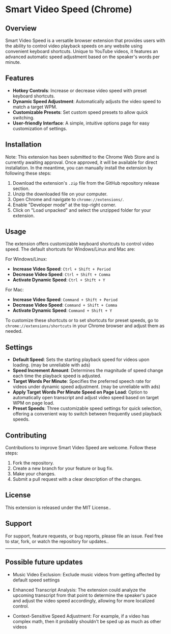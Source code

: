 # Smart Video Speed (Chrome)

## Overview

Smart Video Speed is a versatile browser extension that provides users with the ability to control video playback speeds on any website using convenient keyboard shortcuts. Unique to YouTube videos, it features an advanced automatic speed adjustment based on the speaker's words per minute.

## Features

- **Hotkey Controls**: Increase or decrease video speed with preset keyboard shortcuts.
- **Dynamic Speed Adjustment**: Automatically adjusts the video speed to match a target WPM.
- **Customizable Presets**: Set custom speed presets to allow quick switching.
- **User-friendly Interface**: A simple, intuitive options page for easy customization of settings.

## Installation

Note: This extension has been submitted to the Chrome Web Store and is currently awaiting approval. Once approved, it will be available for direct installation. In the meantime, you can manually install the extension by following these steps:

1. Download the extension's `.zip` file from the GitHub repository release section.
2. Unzip the downloaded file on your computer.
3. Open Chrome and navigate to `chrome://extensions/`.
4. Enable "Developer mode" at the top-right corner.
5. Click on "Load unpacked" and select the unzipped folder for your extension.

## Usage

The extension offers customizable keyboard shortcuts to control video speed. The default shortcuts for Windows/Linux and Mac are:

For Windows/Linux:

- **Increase Video Speed**: `Ctrl + Shift + Period`
- **Decrease Video Speed**: `Ctrl + Shift + Comma`
- **Activate Dynamic Speed**: `Ctrl + Shift + Y`

For Mac:

- **Increase Video Speed**: `Command + Shift + Period`
- **Decrease Video Speed**: `Command + Shift + Comma`
- **Activate Dynamic Speed**: `Command + Shift + Y`

To customize these shortcuts or to set shortcuts for preset speeds, go to `chrome://extensions/shortcuts` in your Chrome browser and adjust them as needed.

## Settings

- **Default Speed**: Sets the starting playback speed for videos upon loading. (may be unreliable with ads)
- **Speed Increment Amount**: Determines the magnitude of speed change each time the playback speed is adjusted.
- **Target Words Per Minute**: Specifies the preferred speech rate for videos under dynamic speed adjustment. (may be unreliable with ads)
- **Apply Target Words Per Minute Speed on Page Load**: Option to automatically open transcript and adjust video speed based on target WPM on page load.
- **Preset Speeds**: Three customizable speed settings for quick selection, offering a convenient way to switch between frequently used playback speeds.

## Contributing

Contributions to improve Smart Video Speed are welcome. Follow these steps:

1. Fork the repository.
2. Create a new branch for your feature or bug fix.
3. Make your changes.
4. Submit a pull request with a clear description of the changes.

## License

This extension is released under the MIT License..

## Support

For support, feature requests, or bug reports, please file an issue. Feel free to star, fork, or watch the repository for updates..

---

## Possible future updates

- Music Video Exclusion: Exclude music videos from getting affected by default speed settings

- Enhanced Transcript Analysis: The extension could analyze the upcoming transcript from that point to determine the speaker's pace and adjust the video speed accordingly, allowing for more localized control.

- Context-Sensitive Speed Adjustment: For example, if a video has complex math, then it probably shouldn't be sped up as much as other videos
